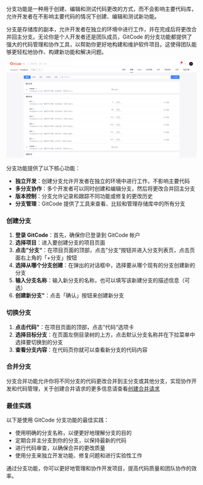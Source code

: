 
分支功能是一种用于创建、编辑和测试代码更改的方式，而不会影响主要代码库，允许开发者在不影响主要代码的情况下创建、编辑和测试新功能。

分支是存储库的副本，允许开发者在独立的环境中进行工作，并在完成后将更改合并回主分支。无论你是个人开发者还是团队成员，GitCode 的分支功能都提供了强大的代码管理和协作工具，以帮助你更好地构建和维护软件项目。这使得团队能够更轻松地协作、构建新功能和解决问题。

![分支](../images/branches.png)

分支功能提供了以下核心功能：

- **独立开发**：创建分支允许开发者在独立的环境中进行工作，不影响主要代码
- **多分支协作**：多个开发者可以同时创建和编辑分支，然后将更改合并回主分支
- **版本控制**：分支允许记录和跟踪不同功能或修复的更改历史
- **分支管理**：GitCode 提供了工具来查看、比较和管理存储库中的所有分支

### 创建分支

1. **登录 GitCode**：首先，确保你已登录到 GitCode 帐户
2. **选择项目**：进入要创建分支的项目页面
3. **点击”分支“**：在项目页面的顶部，点击”分支“按钮并进入分支列表页，点击页面右上角的「+分支」按钮
4. **选择从哪个分支创建**：在弹出的对话框中，选择要从哪个现有的分支创建新的分支
5. **输入分支名称**：输入新分支的名称，也可以填写该新建分支的描述信息（可选）
6. **创建新分支"**：点击「确认」按钮来创建新分支

### 切换分支

1. **点击代码"**：在项目页面的顶部，点击”代码“选项卡
2. **选择目标分支**：在页面左侧目录树的上方，点击默认分支名称并在下拉菜单中选择要切换到的分支
3. **查看分支内容**：在代码页你就可以查看新分支的代码内容

### 合并分支

分支合并功能允许你将不同分支的代码更改合并到主分支或其他分支，实现协作开发和代码管理，关于创建合并请求的更多信息请查看[创建合并请求](../合并请求/创建合并请求.md)

### 最佳实践

以下是使用 GitCode 分支功能的最佳实践：

- 使用明确的分支名称，以便更好地理解分支的目的
- 定期合并主分支到你的分支，以保持最新的代码
- 进行代码审查，以确保合并的更改质量
- 使用分支来独立开发功能、修复问题和进行实验性工作

通过分支功能，你可以更好地管理和协作开发项目，提高代码质量和团队协作的效率。